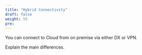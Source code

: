 ```yaml
---
title: "Hybrid Connectivity"
draft: false
weight: 55
pre: 
---
```




You can connect to Cloud from on premise via either DX or VPN.

Explain the main differences.











